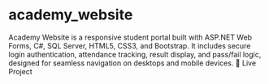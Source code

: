 # academy_website
Academy Website is a responsive student portal built with ASP.NET Web Forms, C#, SQL Server, HTML5, CSS3, and Bootstrap. It includes secure login authentication, attendance tracking, result display, and pass/fail logic, designed for seamless navigation on desktops and mobile devices.  🔗 Live Project
